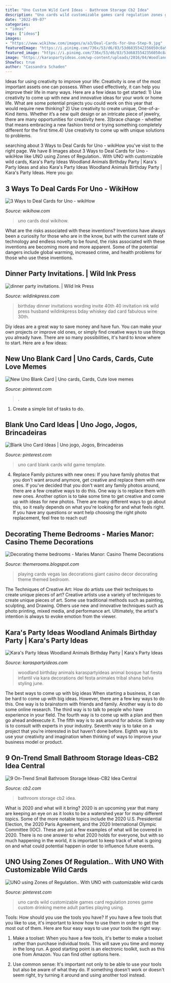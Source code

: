 ```yaml
---
title: "Uno Custom Wild Card Ideas - Bathroom Storage Cb2 Idea"
description: "Uno cards wild customizable games card regulation zones game custom drinking meme adult parties playing using"
date: "2022-09-07"
categories:
- "ideas"
tags: ["ideas"]
images:
- "https://www.wikihow.com/images/a/a3/Deal-Cards-for-Uno-Step-9.jpg"
featuredImage: "https://i.pinimg.com/736x/53/d6/83/53d6835542356050c8a986023a8b5412--internship.jpg"
featured_image: "https://i.pinimg.com/736x/53/d6/83/53d6835542356050c8a986023a8b5412--internship.jpg"
image: "https://karaspartyideas.com/wp-content/uploads/2016/04/Woodland-Animal-Birthday-Party-via-Karas-Party-Ideas-KarasPartyIdeas.com3_.jpg"
ShowToc: true
author: "Cassandra Schaden"
---
```



Ideas for using creativity to improve your life:
Creativity is one of the most important assets one can possess. When used effectively, it can help you improve their life in many ways. Here are a few ideas to get started: 1) Use creativity to come up with new and innovative ideas for your work or home life. What are some potential projects you could work on this year that would require new thinking? 2) Use creativity to create unique, One-of-a-Kind items. Whether it’s a new quilt design or an intricate piece of jewelry, there are many opportunities for creativity here. 3)brace change - whether that means embracing a new fashion trend or trying something completely different for the first time.4) Use creativity to come up with unique solutions to problems.

	

		
searching about 3 Ways to Deal Cards for Uno - wikiHow you've visit to the right page. We have 8 Images about 3 Ways to Deal Cards for Uno - wikiHow like UNO using Zones of Regulation.. With UNO with customizable wild cards, Kara&#039;s Party Ideas Woodland Animals Birthday Party | Kara&#039;s Party Ideas and also Kara&#039;s Party Ideas Woodland Animals Birthday Party | Kara&#039;s Party Ideas. Here you go:
		
    
## 3 Ways To Deal Cards For Uno - WikiHow

<img loading=lazy src="https://www.wikihow.com/images/a/a3/Deal-Cards-for-Uno-Step-9.jpg" onerror="this.onerror=null;this.src='https://tse3.mm.bing.net/th?id=OIP.LnX7kfIfnMPkRBw2GEl4igHaFj&amp;pid=15.1';" alt="3 Ways to Deal Cards for Uno - wikiHow">

_Source: wikihow.com_

>uno cards deal wikihow. 

	

What are the risks associated with these inventions?
Inventions have always been a curiosity for those who are in the know, but with the current state of technology and endless novelty to be found, the risks associated with these inventions are becoming more and more apparent. Some of the potential dangers include global warming, increased crime, and health problems for those who use these inventions.

    
## Dinner Party Invitations. | Wild Ink Press

<img loading=lazy src="https://wildinkpress.com/blog/wp-content/uploads/2012/10/40thbirthdayinvite_1.jpg" onerror="this.onerror=null;this.src='https://tse3.mm.bing.net/th?id=OIP.45qoC5m0tk2rkON6oooy3gHaK-&amp;pid=15.1';" alt="dinner party invitations. | Wild Ink Press">

_Source: wildinkpress.com_

>birthday dinner invitations wording invite 40th 40 invitation ink wild press husband wildinkpress bday whiskey dad card fabulous wine 30th. 

	

Diy ideas are a great way to save money and have fun. You can make your own projects or improve old ones, or simply find creative ways to use things you already have. There are so many possibilities, it's hard to know where to start. Here are a few ideas:

    
## New Uno Blank Card | Uno Cards, Cards, Cute Love Memes

<img loading=lazy src="https://i.pinimg.com/originals/6a/9d/26/6a9d26fd941fdcc3cdc581f760ce7332.jpg" onerror="this.onerror=null;this.src='https://tse4.mm.bing.net/th?id=OIP.siE84UkZtZB-lgoTnc_W1wHaJ4&amp;pid=15.1';" alt="New Uno Blank Card | Uno cards, Cards, Cute love memes">

_Source: pinterest.com_

>. 

	

1. Create a simple list of tasks to do.

    
## Blank Uno Card Ideas | Uno Jogo, Jogos, Brincadeiras

<img loading=lazy src="https://i.pinimg.com/736x/cf/97/90/cf97902948028e5be134272a2ff28ca2.jpg" onerror="this.onerror=null;this.src='https://tse3.mm.bing.net/th?id=OIP.Slgs3UTJ0aTZJLFDyCIcEgHaJ3&amp;pid=15.1';" alt="Blank Uno Card Ideas | Uno jogo, Jogos, Brincadeiras">

_Source: pinterest.com_

>uno card blank cards wild game template. 

	

4. Replace Family pictures with new ones: If you have family photos that you don't want around anymore, get creative and replace them with new ones.
If you've decided that you don't want any family photos around, there are a few creative ways to do this. One way is to replace them with new ones. Another option is to take some time to get creative and come up with ideas for new photos. There are many different ways to go about this, so it really depends on what you're looking for and what feels right. If you have any questions or want help choosing the right photo replacement, feel free to reach out!

    
## Decorating Theme Bedrooms - Maries Manor: Casino Theme Decorations

<img loading=lazy src="http://4.bp.blogspot.com/-BeZ7q7ut928/U6BGHaVXGbI/AAAAAAAAUuw/lqhHJmNcOMw/s1600/Giant+Playing+Cards-Giant+Playing+Cards.jpg" onerror="this.onerror=null;this.src='https://tse4.mm.bing.net/th?id=OIP.pdhAMTejgcl0jTejis_g5AHaKa&amp;pid=15.1';" alt="Decorating theme bedrooms - Maries Manor: Casino Theme Decorations">

_Source: themerooms.blogspot.com_

>playing cards vegas las decorations giant casino decor decorating theme themed bedroom. 

	

The Techniques of Creative Art: How do artists use their techniques to create unique pieces of art?
Creative artists use a variety of techniques to create unique pieces of art. Some use traditional methods such as painting, sculpting, and Drawing. Others use new and innovative techniques such as photo printing, mixed media, and performance art. Ultimately, the artist's intention is always to evoke emotion from the viewer.

    
## Kara&#039;s Party Ideas Woodland Animals Birthday Party | Kara&#039;s Party Ideas

<img loading=lazy src="https://karaspartyideas.com/wp-content/uploads/2016/04/Woodland-Animal-Birthday-Party-via-Karas-Party-Ideas-KarasPartyIdeas.com3_.jpg" onerror="this.onerror=null;this.src='https://tse4.mm.bing.net/th?id=OIP.RfaayJuzvHkkJhe7wDL-BwHaLG&amp;pid=15.1';" alt="Kara&#039;s Party Ideas Woodland Animals Birthday Party | Kara&#039;s Party Ideas">

_Source: karaspartyideas.com_

>woodland birthday animals karaspartyideas animal bosque hat fiesta infantil via kara decorations del festa animales tribal shana belva styling june. 

	

The best ways to come up with big ideas
When starting a business, it can be hard to come up with big ideas. However, there are a few key ways to do this. One way is to brainstorm with friends and family. Another way is to do some online research. The third way is to talk to people who have experience in your field. The fourth way is to come up with a plan and then go ahead andexecute it. The fifth way is to ask around for advice. Sixth way is to consult with experts in your industry. Seventh way is to take on a project that you’re interested in but haven’t done before. Eighth way is to use your creativity and imagination when thinking of ways to improve your business model or product.

    
## 9 On-Trend Small Bathroom Storage Ideas-CB2 Idea Central

<img loading=lazy src="https://www.cb2.com/blog/wp-content/uploads/2017/06/siftgold2-storytowerACFB17.png" onerror="this.onerror=null;this.src='https://tse3.mm.bing.net/th?id=OIP.Mw9vbjzKhhloCwpMwB_GiAHaIL&amp;pid=15.1';" alt="9 On-Trend Small Bathroom Storage Ideas-CB2 Idea Central">

_Source: cb2.com_

>bathroom storage cb2 idea. 

	

What is 2020 and what will it bring?
2020 is an upcoming year that many are keeping an eye on as it looks to be a watershed year for many different topics. Some of the more notable topics include the 2020 U.S. Presidential Election, the 2020 Paris Agreement, and the 2020 International Olympic Committee (IOC). These are just a few examples of what will be covered in 2020. There is no one answer to what 2020 holds for everyone, but with so much happening in the world, it is important to keep track of what is going on and what could potential happen in order to influence future events.

    
## UNO Using Zones Of Regulation.. With UNO With Customizable Wild Cards

<img loading=lazy src="https://i.pinimg.com/736x/53/d6/83/53d6835542356050c8a986023a8b5412--internship.jpg" onerror="this.onerror=null;this.src='https://tse1.mm.bing.net/th?id=OIP.AL9Mel6U0cZWMDSEbF8XgQHaGp&amp;pid=15.1';" alt="UNO using Zones of Regulation.. With UNO with customizable wild cards">

_Source: pinterest.com_

>uno cards wild customizable games card regulation zones game custom drinking meme adult parties playing using. 

	

Tools: How should you use the tools you have?
If you have a few tools that you like to use, it's important to know how to use them in order to get the most out of them. Here are four easy ways to use your tools the right way:
1) Make a toolset: When you have a few tools, it's better to make a toolset rather than purchase individual tools. This will save you time and money in the long run. A good starting point is an electronic toolkit, such as this one from Amazon. You can find other options here.

2) Use common sense: It's important not only to be able to use your tools but also be aware of what they do. If something doesn't work or doesn't seem right, try turning it around and using another tool instead.

